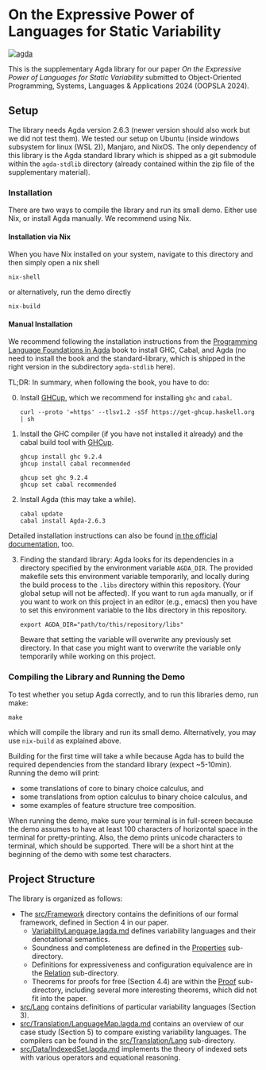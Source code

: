 ﻿# On the Expressive Power of Languages for Static Variability

[![agda][agda-badge-version-svg]][agda-badge-version-url]

This is the supplementary Agda library for our paper _On the Expressive Power of Languages for Static Variability_ submitted to Object-Oriented Programming, Systems, Languages & Applications 2024 (OOPSLA 2024). 

## Setup

The library needs Agda version 2.6.3 (newer version should also work but we did not test them). We tested our setup on Ubuntu (inside windows subsystem for linux (WSL 2)), Manjaro, and NixOS. The only dependency of this library is the Agda standard library which is shipped as a git submodule within the `agda-stdlib` directory (already contained within the zip file of the supplementary material).

### Installation

There are two ways to compile the library and run its small demo.
Either use Nix, or install Agda manually.
We recommend using Nix.

#### Installation via Nix

When you have Nix installed on your system, navigate to this directory and then simply open a nix shell
``` shell
nix-shell
```
or alternatively, run the demo directly
``` shell
nix-build
```

#### Manual Installation
We recommend following the installation instructions from the [Programming Language Foundations in Agda](https://plfa.github.io/GettingStarted/) book to install GHC, Cabal, and Agda (no need to install the book and the standard-library, which is shipped in the right version in the subdirectory `agda-stdlib` here).

TL;DR: In summary, when following the book, you have to do:

0. Install [GHCup](https://www.haskell.org/ghcup/), which we recommend for installing `ghc` and `cabal`. 
   ```shell 
   curl --proto '=https' --tlsv1.2 -sSf https://get-ghcup.haskell.org | sh 
   ```

1. Install the GHC compiler (if you have not installed it already) and the cabal build tool with [GHCup](https://www.haskell.org/ghcup/).

    ```shell
    ghcup install ghc 9.2.4
    ghcup install cabal recommended

    ghcup set ghc 9.2.4
    ghcup set cabal recommended
    ```

2. Install Agda (this may take a while).

    ```shell
    cabal update
    cabal install Agda-2.6.3
    ```

Detailed installation instructions can also be found [in the official documentation](https://agda.readthedocs.io/en/v2.6.3/getting-started/installation.html), too.

3. Finding the standard library: Agda looks for its dependencies in a directory specified by the environment variable `AGDA_DIR`. The provided makefile sets this environment variable temporarily, and locally during the build process to the `.libs` directory within this repository. (Your global setup will not be affected). If you want to run `agda` manually, or if you want to work on this project in an editor (e.g., emacs) then you have to set this environment variable to the libs directory in this repository.

    ```shell
    export AGDA_DIR="path/to/this/repository/libs"
    ```

    Beware that setting the variable will overwrite any previously set directory. In that case you might want to overwrite the variable only temporarily while working on this project.

### Compiling the Library and Running the Demo

To test whether you setup Agda correctly, and to run this libraries demo, run make:
```shell
make
```
which will compile the library and run its small demo. Alternatively, you may use `nix-build` as explained above.

Building for the first time will take a while because Agda has to build the required dependencies from the standard library (expect ~5-10min). Running the demo will print:

- some translations of core to binary choice calculus, and
- some translations from option calculus to binary choice calculus, and
- some examples of feature structure tree composition.

When running the demo, make sure your terminal is in full-screen because the demo assumes to have at least 100 characters of horizontal space in the terminal for pretty-printing.
Also, the demo prints unicode characters to terminal, which should be supported.
There will be a short hint at the beginning of the demo with some test characters.

## Project Structure

The library is organized as follows:

- The [src/Framework](src/Framework) directory contains the definitions of our formal framework, defined in Section 4 in our paper.
  - [VariabilityLanguage.lagda.md](src/Framework/VariabilityLanguage.lagda.md) defines variability languages and their denotational semantics.
  - Soundness and completeness are defined in the [Properties](src/Framework/Properties) sub-directory.
  - Definitions for expressiveness and configuration equivalence are in the [Relation](src/Framework/Relation) sub-directory.
  - Theorems for proofs for free (Section 4.4) are within the [Proof](src/Framework/Proof) sub-directory, including several more interesting theorems, which did not fit into the paper.
- [src/Lang](src/Lang) contains definitions of particular variability languages (Section 3).
- [src/Translation/LanguageMap.lagda.md](src/Translation/LanguageMap.lagda.md) contains an overview of our case study (Section 5) to compare existing variability languages. The compilers can be found in the [src/Translation/Lang](src/Translation/Lang) sub-directory.
- [src/Data/IndexedSet.lagda.md](src/Data/IndexedSet.lagda.md) implements the theory of indexed sets with various operators and equational reasoning.

[agda-badge-version-svg]: https://img.shields.io/badge/agda-v2.6.3-blue.svg
[agda-badge-version-url]: https://github.com/agda/agda/releases/tag/v2.6.3
